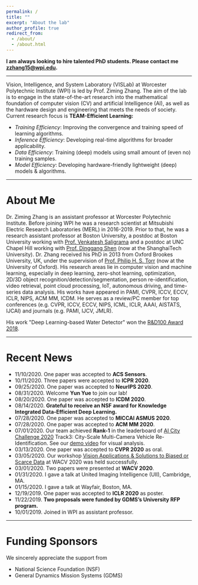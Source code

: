 ```yaml
---
permalink: /
title: ""
excerpt: "About the lab"
author_profile: true
redirect_from: 
  - /about/
  - /about.html
---
```


**I am always looking to hire talented PhD students. Please contact me <zzhang15@wpi.edu>.**

---

Vision, Intelligence, and System Laboratory (VISLab) at Worcester Polytechnic Institute (WPI) is led by Prof. Ziming Zhang. The aim of the lab is to engage in the state-of-the-art research into the mathematical foundation of computer vision (CV) and artificial Intelligence (AI), as well as the hardware design and engineering that meets the needs of society. Current research focus is **TEAM-Efficient Learning:** 
* *Training Efficiency*: Improving the convergence and training speed of learning algorithms.
* *Inference Efficiency*: Developing real-time algorithms for broader applicability.
* *Data Efficiency*: Training (deep) models using small amount of (even no) training samples.
* *Model Efficiency*: Developing hardware-friendly lightweight (deep) models & algorithms.

---

# About Me
Dr. Ziming Zhang is an assistant professor at Worcester Polytechnic Institute. Before joining WPI he was a research scientist at Mitsubishi Electric Research Laboratories (MERL) in 2016-2019. Prior to that, he was a research assistant professor at Boston University, a postdoc at Boston University working with [Prof. Venkatesh Saligrama](sites.bu.edu/data) and a postdoc at UNC Chapel Hill working with [Prof. Dinggang Shen](http://shen.web.unc.edu) (now at the ShanghaiTech University). Dr. Zhang received his PhD in 2013 from Oxford Brookes University, UK, under the supervision of [Prof. Philip H. S. Torr](http://www.robots.ox.ac.uk/~tvg/) (now at the University of Oxford). His research areas lie in computer vision and machine learning, especially in deep learning, zero-shot learning, optimization, 2D/3D object recognition/detection/segmentation, person re-identification, video retrieval, point cloud processing, IoT, autonomous driving, and time-series data analysis. His works have appeared in PAMI, CVPR, ICCV, ECCV, ICLR, NIPS, ACM MM, ICDM. He serves as a review/PC member for top conferences (e.g. CVPR, ICCV, ECCV, NIPS, ICML, ICLR, AAAI, AISTATS, IJCAI) and journals (e.g. PAMI, IJCV, JMLR). 

His work "Deep Learning-based Water Detector" won the [R&D100 Award 2018](https://www.merl.com/news/award-20181116-1254).

---

# Recent News
* 11/10/2020. One paper was accepted to **ACS Sensors**.
* 10/11/2020. Three papers were accepted to **ICPR 2020**.
* 09/25/2020. One paper was accepted to **NeurIPS 2020**.
* 08/31/2020. Welcome **Yun Yue** to join our lab!
* 08/20/2020. One paper was accepted to **ICDM 2020**.
* 08/14/2020. **Grateful to receive an NSF award for Knowledge Integrated Data-Efficient Deep Learning.**
* 07/28/2020. One paper was accepted to **MICCAI ASMUS 2020**.
* 07/28/2020. One paper was accepted to **ACM MM 2020**.
* 07/01/2020. Our team achieved **Rank-1** in the leaderboard of [AI City Challenge 2020](https://www.aicitychallenge.org) Track3: City-Scale Multi-Camera Vehicle Re-Identification. See our [demo video](https://www.youtube.com/watch?v=ZR69HMsASqc&feature=youtu.be) for visual analysis.
* 03/13/2020. One paper was accepted to **CVPR 2020** as oral.
* 03/05/2020. Our workshop [Vision Applications & Solutions to Biased or Scarce Data](https://wvasbsd.github.io/2020/index.html) at WACV 2020 was held successfully.
* 03/01/2020. Two papers were presented at **WACV 2020**.
* 01/31/2020. I gave a talk at United Imaging Intelligence (UII), Cambridge, MA.
* 01/15/2020. I gave a talk at Wayfair, Boston, MA.
* 12/19/2019. One paper was accepted to **ICLR 2020** as poster.
* 11/22/2019. **Two proposals were funded by GDMS’s University RFP program.**
* 10/01/2019. Joined in WPI as assistant professor. 

---

# Funding Sponsors 
We sincerely appreciate the support from 
* National Science Foundation (NSF)
* General Dynamics Mission Systems (GDMS)



